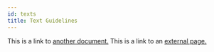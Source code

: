 ```yaml
---
id: texts
title: Text Guidelines
---
```


This is a link to [another document.](doc3.md) This is a link to an [external page.](http://www.example.com/)
